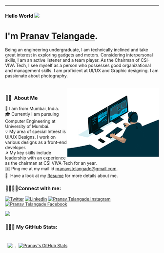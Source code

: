 - - -

### Hello World <img src="https://media.giphy.com/media/hvRJCLFzcasrR4ia7z/giphy.gif" width="25px">

# I'm [Pranav Telangade](https://pranavtelangade.github.io/).

Being an engineering undergraduate, I am technically inclined and take great interest in exploring gadgets and motors. Considering interpersonal skills, I am an active listener and a team player. As the Chairman of CSI-VIVA Tech, I see myself as a person who possesses good organizational and management skills. I am proficient at UI/UX and Graphic designing. I am passionate about photography.

<br><img alt="Coding" src="./assets/code.gif" align="right" width="300px"/>

### 👨🏻  About Me

📍  I am from Mumbai, India.<br>
🎓  Currently I am pursuing Computer Engineering at University of Mumbai.<br>
💡  My area of special Inteest is UI/UX Designs. I work on various designs as a front-end developer.<br>
↗️  My key skills include leadership with an experience as the chairman at CSI VIVA-Tech for an year.<br>
✉️  Ping me at my mail id pranavstelangade@gmail.com.<br>
📄  Have a look at my [Resume](https://pranavtelangade.me/img/resume.pdf) for more details about me.<br>

### 🫱🏻‍🫲🏿Connect with me:
<a href="https://twitter.com/pranavtelangade" target="_blank"><img alt="Twitter" src="https://img.shields.io/badge/twitter-%231DA1F2.svg?&amp;style=for-the-badge&amp;logo=twitter&amp;logoColor=white"></a>  <a href="https://twitter.com/pranavtelangade" target="_blank"></a><a href="https://www.linkedin.com/in/pranavtelangade/" target="_blank"><img alt="LinkedIn" src="https://img.shields.io/badge/linkedin-%230077B5.svg?&amp;style=for-the-badge&amp;logo=linkedin&amp;logoColor=white"></a>  <a href="https://instagram.com/praannaavvv" target="_blank"><img alt="Pranav Telangade Instagram" src="https://img.shields.io/badge/Instagram-E4405F?style=for-the-badge&amp;logo=instagram&amp;logoColor=white"></a>  <a href="https://www.facebook.com/praannaavvv" target="_blank"><img alt="Pranav Telangade Facebook" src="https://img.shields.io/badge/Facebook-1877F2?style=for-the-badge&logo=facebook&logoColor=white"></a>

![](https://visitor-badge.glitch.me/badge?page_id=pranavtelangade)

### 👨🏻‍💻 My GitHub Stats:
<br>
<a href="https://github.com/pranavtelangade">
  <img align="center" style="margin:0.5rem" src="https://github-readme-stats.vercel.app/api/top-langs/?username=pranavtelangade&layout=compact" />
</a>
<a href="https://github.com/pranavtelangade">
  <img align="center" style="margin:0.5rem" src="https://github-readme-stats.vercel.app/api?username=pranavtelangade&show_icons=true" alt="Pranav's GitHub Stats" />
</a>
